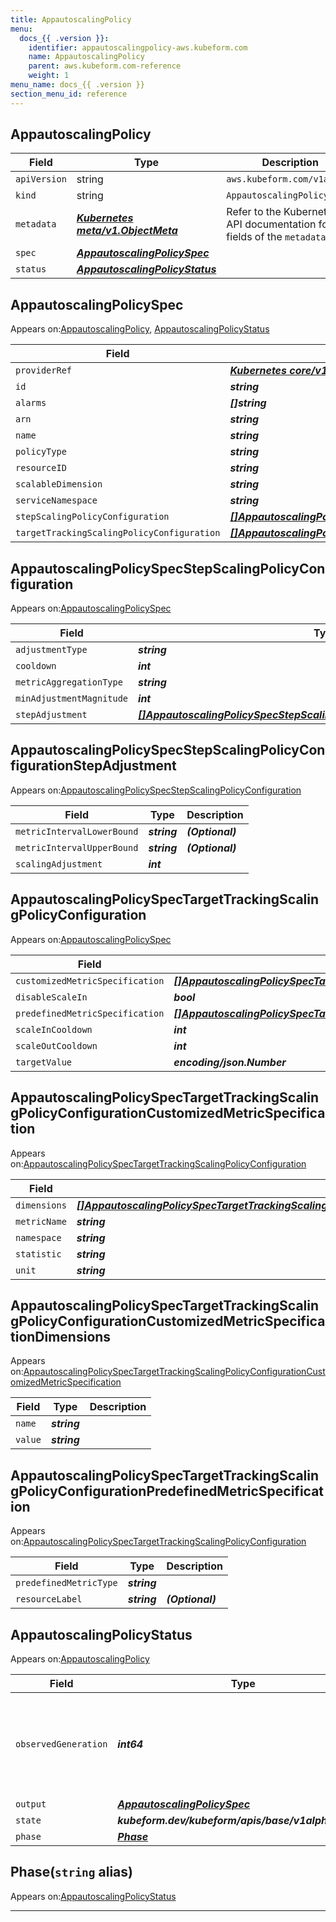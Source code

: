 ```yaml
---
title: AppautoscalingPolicy
menu:
  docs_{{ .version }}:
    identifier: appautoscalingpolicy-aws.kubeform.com
    name: AppautoscalingPolicy
    parent: aws.kubeform.com-reference
    weight: 1
menu_name: docs_{{ .version }}
section_menu_id: reference
---
```


## AppautoscalingPolicy
| Field | Type | Description |
| ------ | ----- | ----------- |
| `apiVersion` | string | `aws.kubeform.com/v1alpha1` |
|    `kind` | string | `AppautoscalingPolicy` |
| `metadata` | ***[Kubernetes meta/v1.ObjectMeta](https://kubernetes.io/docs/reference/generated/kubernetes-api/v1.13/#objectmeta-v1-meta)***|Refer to the Kubernetes API documentation for the fields of the `metadata` field.|
| `spec` | ***[AppautoscalingPolicySpec](#appautoscalingpolicyspec)***||
| `status` | ***[AppautoscalingPolicyStatus](#appautoscalingpolicystatus)***||
## AppautoscalingPolicySpec

Appears on:[AppautoscalingPolicy](#appautoscalingpolicy), [AppautoscalingPolicyStatus](#appautoscalingpolicystatus)

| Field | Type | Description |
| ------ | ----- | ----------- |
| `providerRef` | ***[Kubernetes core/v1.LocalObjectReference](https://kubernetes.io/docs/reference/generated/kubernetes-api/v1.13/#localobjectreference-v1-core)***||
| `id` | ***string***||
| `alarms` | ***[]string***| ***(Optional)*** |
| `arn` | ***string***| ***(Optional)*** |
| `name` | ***string***||
| `policyType` | ***string***| ***(Optional)*** |
| `resourceID` | ***string***||
| `scalableDimension` | ***string***||
| `serviceNamespace` | ***string***||
| `stepScalingPolicyConfiguration` | ***[[]AppautoscalingPolicySpecStepScalingPolicyConfiguration](#appautoscalingpolicyspecstepscalingpolicyconfiguration)***| ***(Optional)*** |
| `targetTrackingScalingPolicyConfiguration` | ***[[]AppautoscalingPolicySpecTargetTrackingScalingPolicyConfiguration](#appautoscalingpolicyspectargettrackingscalingpolicyconfiguration)***| ***(Optional)*** |
## AppautoscalingPolicySpecStepScalingPolicyConfiguration

Appears on:[AppautoscalingPolicySpec](#appautoscalingpolicyspec)

| Field | Type | Description |
| ------ | ----- | ----------- |
| `adjustmentType` | ***string***| ***(Optional)*** |
| `cooldown` | ***int***| ***(Optional)*** |
| `metricAggregationType` | ***string***| ***(Optional)*** |
| `minAdjustmentMagnitude` | ***int***| ***(Optional)*** |
| `stepAdjustment` | ***[[]AppautoscalingPolicySpecStepScalingPolicyConfigurationStepAdjustment](#appautoscalingpolicyspecstepscalingpolicyconfigurationstepadjustment)***| ***(Optional)*** |
## AppautoscalingPolicySpecStepScalingPolicyConfigurationStepAdjustment

Appears on:[AppautoscalingPolicySpecStepScalingPolicyConfiguration](#appautoscalingpolicyspecstepscalingpolicyconfiguration)

| Field | Type | Description |
| ------ | ----- | ----------- |
| `metricIntervalLowerBound` | ***string***| ***(Optional)*** |
| `metricIntervalUpperBound` | ***string***| ***(Optional)*** |
| `scalingAdjustment` | ***int***||
## AppautoscalingPolicySpecTargetTrackingScalingPolicyConfiguration

Appears on:[AppautoscalingPolicySpec](#appautoscalingpolicyspec)

| Field | Type | Description |
| ------ | ----- | ----------- |
| `customizedMetricSpecification` | ***[[]AppautoscalingPolicySpecTargetTrackingScalingPolicyConfigurationCustomizedMetricSpecification](#appautoscalingpolicyspectargettrackingscalingpolicyconfigurationcustomizedmetricspecification)***| ***(Optional)*** |
| `disableScaleIn` | ***bool***| ***(Optional)*** |
| `predefinedMetricSpecification` | ***[[]AppautoscalingPolicySpecTargetTrackingScalingPolicyConfigurationPredefinedMetricSpecification](#appautoscalingpolicyspectargettrackingscalingpolicyconfigurationpredefinedmetricspecification)***| ***(Optional)*** |
| `scaleInCooldown` | ***int***| ***(Optional)*** |
| `scaleOutCooldown` | ***int***| ***(Optional)*** |
| `targetValue` | ***encoding/json.Number***||
## AppautoscalingPolicySpecTargetTrackingScalingPolicyConfigurationCustomizedMetricSpecification

Appears on:[AppautoscalingPolicySpecTargetTrackingScalingPolicyConfiguration](#appautoscalingpolicyspectargettrackingscalingpolicyconfiguration)

| Field | Type | Description |
| ------ | ----- | ----------- |
| `dimensions` | ***[[]AppautoscalingPolicySpecTargetTrackingScalingPolicyConfigurationCustomizedMetricSpecificationDimensions](#appautoscalingpolicyspectargettrackingscalingpolicyconfigurationcustomizedmetricspecificationdimensions)***| ***(Optional)*** |
| `metricName` | ***string***||
| `namespace` | ***string***||
| `statistic` | ***string***||
| `unit` | ***string***| ***(Optional)*** |
## AppautoscalingPolicySpecTargetTrackingScalingPolicyConfigurationCustomizedMetricSpecificationDimensions

Appears on:[AppautoscalingPolicySpecTargetTrackingScalingPolicyConfigurationCustomizedMetricSpecification](#appautoscalingpolicyspectargettrackingscalingpolicyconfigurationcustomizedmetricspecification)

| Field | Type | Description |
| ------ | ----- | ----------- |
| `name` | ***string***||
| `value` | ***string***||
## AppautoscalingPolicySpecTargetTrackingScalingPolicyConfigurationPredefinedMetricSpecification

Appears on:[AppautoscalingPolicySpecTargetTrackingScalingPolicyConfiguration](#appautoscalingpolicyspectargettrackingscalingpolicyconfiguration)

| Field | Type | Description |
| ------ | ----- | ----------- |
| `predefinedMetricType` | ***string***||
| `resourceLabel` | ***string***| ***(Optional)*** |
## AppautoscalingPolicyStatus

Appears on:[AppautoscalingPolicy](#appautoscalingpolicy)

| Field | Type | Description |
| ------ | ----- | ----------- |
| `observedGeneration` | ***int64***| ***(Optional)*** Resource generation, which is updated on mutation by the API Server.|
| `output` | ***[AppautoscalingPolicySpec](#appautoscalingpolicyspec)***| ***(Optional)*** |
| `state` | ***kubeform.dev/kubeform/apis/base/v1alpha1.State***| ***(Optional)*** |
| `phase` | ***[Phase](#phase)***| ***(Optional)*** |
## Phase(`string` alias)

Appears on:[AppautoscalingPolicyStatus](#appautoscalingpolicystatus)

---
